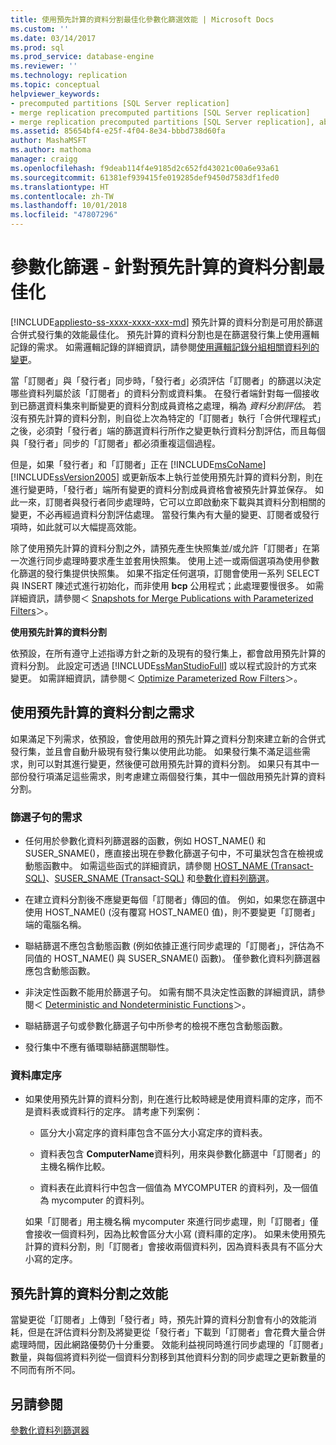 ```yaml
---
title: 使用預先計算的資料分割最佳化參數化篩選效能 | Microsoft Docs
ms.custom: ''
ms.date: 03/14/2017
ms.prod: sql
ms.prod_service: database-engine
ms.reviewer: ''
ms.technology: replication
ms.topic: conceptual
helpviewer_keywords:
- precomputed partitions [SQL Server replication]
- merge replication precomputed partitions [SQL Server replication]
- merge replication precomputed partitions [SQL Server replication], about precomputed partitions
ms.assetid: 85654bf4-e25f-4f04-8e34-bbbd738d60fa
author: MashaMSFT
ms.author: mathoma
manager: craigg
ms.openlocfilehash: f9deab114f4e9185d2c652fd43021c00a6e93a61
ms.sourcegitcommit: 61381ef939415fe019285def9450d7583df1fed0
ms.translationtype: HT
ms.contentlocale: zh-TW
ms.lasthandoff: 10/01/2018
ms.locfileid: "47807296"
---
```

# <a name="parameterized-filters---optimize-for-precomputed-partitions"></a>參數化篩選 - 針對預先計算的資料分割最佳化
[!INCLUDE[appliesto-ss-xxxx-xxxx-xxx-md](../../../includes/appliesto-ss-xxxx-xxxx-xxx-md.md)]
  預先計算的資料分割是可用於篩選合併式發行集的效能最佳化。 預先計算的資料分割也是在篩選發行集上使用邏輯記錄的需求。 如需邏輯記錄的詳細資訊，請參閱[使用邏輯記錄分組相關資料列的變更](../../../relational-databases/replication/merge/group-changes-to-related-rows-with-logical-records.md)。  
  
 當「訂閱者」與「發行者」同步時，「發行者」必須評估「訂閱者」的篩選以決定哪些資料列屬於該「訂閱者」的資料分割或資料集。 在發行者端針對每一個接收到已篩選資料集來判斷變更的資料分割成員資格之處理，稱為 *資料分割評估*。 若沒有預先計算的資料分割，則自從上次為特定的「訂閱者」執行「合併代理程式」之後，必須對「發行者」端的篩選資料行所作之變更執行資料分割評估，而且每個與「發行者」同步的「訂閱者」都必須重複這個過程。  
  
 但是，如果「發行者」和「訂閱者」正在 [!INCLUDE[msCoName](../../../includes/msconame-md.md)] [!INCLUDE[ssVersion2005](../../../includes/ssversion2005-md.md)] 或更新版本上執行並使用預先計算的資料分割，則在進行變更時，「發行者」端所有變更的資料分割成員資格會被預先計算並保存。 如此一來，訂閱者與發行者同步處理時，它可以立即啟動來下載與其資料分割相關的變更，不必再經過資料分割評估處理。 當發行集內有大量的變更、訂閱者或發行項時，如此就可以大幅提高效能。  
  
 除了使用預先計算的資料分割之外，請預先產生快照集並/或允許「訂閱者」在第一次進行同步處理時要求產生並套用快照集。 使用上述一或兩個選項為使用參數化篩選的發行集提供快照集。 如果不指定任何選項，訂閱會使用一系列 SELECT 與 INSERT 陳述式進行初始化，而非使用 **bcp** 公用程式；此處理要慢很多。 如需詳細資訊，請參閱＜ [Snapshots for Merge Publications with Parameterized Filters](../../../relational-databases/replication/snapshots-for-merge-publications-with-parameterized-filters.md)＞。  
  
 **使用預先計算的資料分割**  
  
 依預設，在所有遵守上述指導方針之新的及現有的發行集上，都會啟用預先計算的資料分割。 此設定可透過 [!INCLUDE[ssManStudioFull](../../../includes/ssmanstudiofull-md.md)] 或以程式設計的方式來變更。 如需詳細資訊，請參閱＜ [Optimize Parameterized Row Filters](../../../relational-databases/replication/publish/optimize-parameterized-row-filters.md)＞。  
  
## <a name="requirements-for-using-precomputed-partitions"></a>使用預先計算的資料分割之需求  
 如果滿足下列需求，依預設，會使用啟用的預先計算之資料分割來建立新的合併式發行集，並且會自動升級現有發行集以使用此功能。 如果發行集不滿足這些需求，則可以對其進行變更，然後便可啟用預先計算的資料分割。 如果只有其中一部份發行項滿足這些需求，則考慮建立兩個發行集，其中一個啟用預先計算的資料分割。  
  
### <a name="requirements-for-filter-clauses"></a>篩選子句的需求  
  
-   任何用於參數化資料列篩選器的函數，例如 HOST_NAME() 和 SUSER_SNAME()，應直接出現在參數化篩選子句中，不可巢狀包含在檢視或動態函數中。 如需這些函式的詳細資訊，請參閱 [HOST_NAME &#40;Transact-SQL&#41;](../../../t-sql/functions/host-name-transact-sql.md)、[SUSER_SNAME &#40;Transact-SQL&#41;](../../../t-sql/functions/suser-sname-transact-sql.md) 和[參數化資料列篩選](../../../relational-databases/replication/merge/parameterized-filters-parameterized-row-filters.md)。  
  
-   在建立資料分割後不應變更每個「訂閱者」傳回的值。 例如，如果您在篩選中使用 HOST_NAME() (沒有覆寫 HOST_NAME() 值)，則不要變更「訂閱者」端的電腦名稱。  
  
-   聯結篩選不應包含動態函數 (例如依據正進行同步處理的「訂閱者」，評估為不同值的 HOST_NAME() 與 SUSER_SNAME() 函數)。 僅參數化資料列篩選器應包含動態函數。  
  
-   非決定性函數不能用於篩選子句。 如需有關不具決定性函數的詳細資訊，請參閱＜ [Deterministic and Nondeterministic Functions](../../../relational-databases/user-defined-functions/deterministic-and-nondeterministic-functions.md)＞。  
  
-   聯結篩選子句或參數化篩選子句中所參考的檢視不應包含動態函數。  
  
-   發行集中不應有循環聯結篩選關聯性。  
  
### <a name="database-collation"></a>資料庫定序  
  
-   如果使用預先計算的資料分割，則在進行比較時總是使用資料庫的定序，而不是資料表或資料行的定序。 請考慮下列案例：  
  
    -   區分大小寫定序的資料庫包含不區分大小寫定序的資料表。  
  
    -   資料表包含 **ComputerName**資料列，用來與參數化篩選中「訂閱者」的主機名稱作比較。  
  
    -   資料表在此資料行中包含一個值為 MYCOMPUTER 的資料列，及一個值為 mycomputer 的資料列。  
  
     如果「訂閱者」用主機名稱 mycomputer 來進行同步處理，則「訂閱者」僅會接收一個資料列，因為比較會區分大小寫 (資料庫的定序)。 如果未使用預先計算的資料分割，則「訂閱者」會接收兩個資料列，因為資料表具有不區分大小寫的定序。  
  
## <a name="performance-of-precomputed-partitions"></a>預先計算的資料分割之效能  
 當變更從「訂閱者」上傳到「發行者」時，預先計算的資料分割會有小的效能消耗，但是在評估資料分割及將變更從「發行者」下載到「訂閱者」會花費大量合併處理時間，因此網路優勢仍十分重要。 效能利益視同時進行同步處理的「訂閱者」數量，與每個將資料列從一個資料分割移到其他資料分割的同步處理之更新數量的不同而有所不同。  
  
## <a name="see-also"></a>另請參閱  
 [參數化資料列篩選器](../../../relational-databases/replication/merge/parameterized-filters-parameterized-row-filters.md)  
  
  
